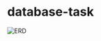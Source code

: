 # database-task
![ERD](https://github.com/GeloPakDev1/database-task/assets/145379929/61babef0-25f8-4bc1-aa5d-2faa75935d4b)
